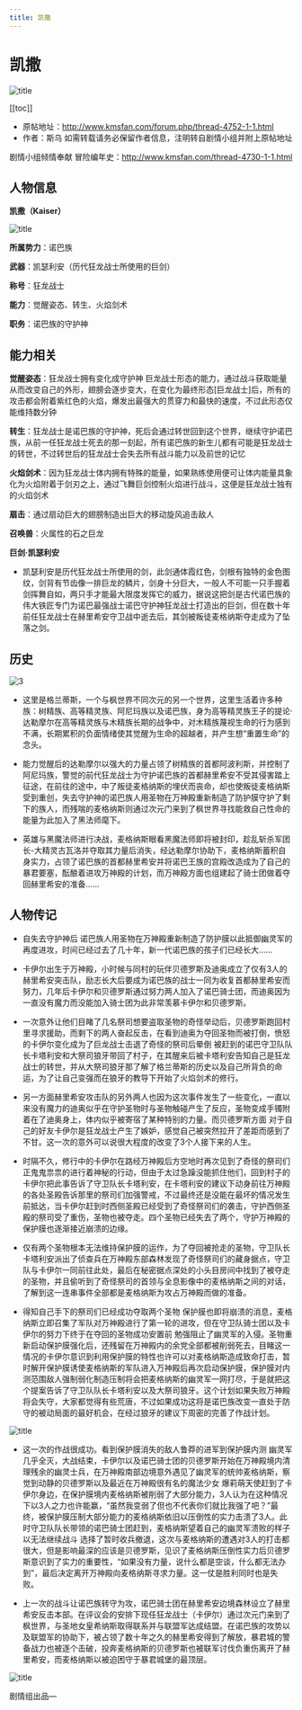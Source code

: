 ```yaml
---
title: 凯撒
---
```


# 凯撒

![title](./1.png)

[[toc]]

- 原帖地址：http://www.kmsfan.com/forum.php/thread-4752-1-1.html
- 作者：斯乌
如需转载请务必保留作者信息，注明转自剧情小组并附上原帖地址

剧情小组倾情奉献 冒险编年史：http://www.kmsfan.com/thread-4730-1-1.html

## 人物信息

**凯撒（Kaiser）**

![title](./2.png)

**所属势力**：诺巴族

**武器**：凯瑟利安（历代狂龙战士所使用的巨剑）            

**称号**：狂龙战士

**能力**：觉醒姿态、转生、火焰剑术

**职务**：诺巴族的守护神

## 能力相关

**觉醒姿态**：狂龙战士拥有变化成守护神 巨龙战士形态的能力，通过战斗获取能量从而改变自己的外形，翅膀会逐步变大，在变化为最终形态[巨龙战士]后，所有的攻击都会附着紫红色的火焰，爆发出最强大的贯穿力和最快的速度，不过此形态仅能维持数分钟

**转生**：狂龙战士是诺巴族的守护神，死后会通过转世回到这个世界，继续守护诺巴族，从前一任狂龙战士死去的那一刻起，所有诺巴族的新生儿都有可能是狂龙战士的转世，不过转世后的狂龙战士会失去所有战斗能力以及前世的记忆

**火焰剑术**：因为狂龙战士体内拥有特殊的能量，如果熟练使用便可让体内能量具象化为火焰附着于剑刃之上，通过飞舞巨剑控制火焰进行战斗，这便是狂龙战士独有的火焰剑术

**扇击**：通过扇动巨大的翅膀制造出巨大的移动旋风追击敌人

**召唤兽**：火属性的石之巨龙

**巨剑·凯瑟利安**

- 凯瑟利安是历代狂龙战士所使用的剑，此剑通体霞红色，剑根有独特的金色图纹，剑背有节齿像一排巨龙的鳞片，剑身十分巨大，一般人不可能一只手握着剑挥舞自如，两只手才能最大限度发挥它的威力，据说这把剑是古代诺巴族的伟大铁匠专门为诺巴最强战士诺巴守护神狂龙战士打造出的巨剑，但在数十年前任狂龙战士在赫里希安守卫战中逝去后，其剑被叛徒麦格纳斯夺走成为了坠落之剑。

## 历史

![3](./3.png)

- 这里是格兰蒂斯，一个与枫世界不同次元的另一个世界，这里生活着许多种族：树精族、高等精灵族、阿尼玛族以及诺巴族，身为高等精灵族王子的提论·达勒摩尔在高等精灵族与木精族长期的战争中，对木精族蔑视生命的行为感到不满，长期累积的负面情绪使其觉醒为生命的超越者，并产生想“重置生命”的念头。

- 能力觉醒后的达勒摩尔以强大的力量占领了树精族的首都阿波利斯，并控制了阿尼玛族，警觉的前代狂龙战士为守护诺巴族的首都赫里希安不受其侵害踏上征途，在前往的途中，中了叛徒麦格纳斯的埋伏而丧命，却也使叛徒麦格纳斯受到重创，失去守护神的诺巴族人用圣物在万神殿重新制造了防护膜守护了剩下的族人，而残喘的麦格纳斯则通过次元门来到了枫世界寻找能救自己性命的能量为此加入了黑法师麾下。

- 英雄与黑魔法师进行决战，麦格纳斯眼看黑魔法师即将被封印，趁乱斩杀军团长-大精灵古瓦洛并夺取其力量后消失，经达勒摩尔协助下，麦格纳斯蓄积自身实力，占领了诺巴族的首都赫里希安并将诺巴王族的宫殿改造成为了自己的暴君要塞，酝酿着进攻万神殿的计划，而万神殿方面也组建起了骑士团做着夺回赫里希安的准备……

## 人物传记

- 自失去守护神后 诺巴族人用圣物在万神殿重新制造了防护膜以此抵御幽灵军的再度进攻，时间已经过去了几十年，新一代诺巴族的孩子们已经长大……

- 卡伊尔出生于万神殿，小时候与同村的玩伴贝德罗斯及迪奥成立了仅有3人的赫里希安突击队，励志长大后要成为诺巴族的战士一同为收复首都赫里希安而努力，几年后卡伊尔和贝德罗斯通过努力两人加入了诺巴骑士团，而迪奥因为一直没有魔力而没能加入骑士团为此非常羡慕卡伊尔和贝德罗斯。

- 一次意外让他们目睹了几名祭司想要盗取圣物的奇怪举动后，贝德罗斯跑回村里寻求援助，而剩下的两人奋起反击，在看到迪奥为夺回圣物而被打倒，愤怒的卡伊尔变化成为了巨龙战士击退了奇怪的祭司后晕倒 被赶到的诺巴守卫队队长卡塔利安和大祭司狼牙带回了村子，在其醒来后被卡塔利安告知自己是狂龙战士的转世，并从大祭司狼牙那了解了格兰蒂斯的历史以及自己所背负的命运，为了让自己变强而在狼牙的教导下开始了火焰剑术的修行。

- 另一方面赫里希安攻击队的另外两人也因为这次事件发生了一些变化，一直以来没有魔力的迪奥似乎在守护圣物时与圣物触碰产生了反应，圣物变成手镯附着在了迪奥身上，体内似乎被寄宿了某种特别的力量。而贝德罗斯方面 对于自己的好友卡伊尔是狂龙战士产生了嫉妒，感觉自己被突然拉开了差距而感到了不甘。这一次的意外可以说很大程度的改变了3个人接下来的人生。

- 时隔不久，修行中的卡伊尔在路经万神殿后方空地时再次见到了奇怪的祭司们正鬼鬼祟祟的进行着神秘的行动，但由于太过急躁没能抓住他们，回到村子的卡伊尔把此事告诉了守卫队长卡塔利安，在卡塔利安的建议下动身前往万神殿的各处圣殿告诉那里的祭司们加强警戒，不过最终还是没能在最坏的情况发生前抵达，当卡伊尔赶到时西侧圣殿已经受到了奇怪祭司们的袭击，守护西侧圣殿的祭司受了重伤，圣物也被夺走。四个圣物已经失去了两个，守护万神殿的保护膜也逐渐接近崩溃的边缘。

- 仅有两个圣物根本无法维持保护膜的运作，为了夺回被抢走的圣物，守卫队长卡塔利安派出了侦查兵在万神殿东部森林发现了奇怪祭司们的藏身据点，守卫队与卡伊尔一同前往此处，最后在秘密据点深处的小头目房间中找到了被夺走的圣物，并且偷听到了奇怪祭司的首领与全息影像中的麦格纳斯之间的对话，了解到这一连串事件全部都是麦格纳斯为攻占万神殿而做的准备。

- 得知自己手下的祭司们已经成功夺取两个圣物 保护膜也即将崩溃的消息，麦格纳斯立即召集了军队对万神殿进行了第一轮的进攻，但在守卫队骑士团以及卡伊尔的努力下终于在夺回的圣物成功安置前 勉强阻止了幽灵军的入侵。圣物重新启动保护膜强化后，还残留在万神殿内的余党全部都被削弱死去，目睹这一情况的卡伊尔意识到利用保护膜的特性也许可以对麦格纳斯造成致命打击，暂时解开保护膜诱使麦格纳斯的军队进入万神殿后再次启动保护膜，保护膜对内测范围敌人强制弱化制造压制将会把麦格纳斯的幽灵军一网打尽，于是就把这个提案告诉了守卫队队长卡塔利安以及大祭司狼牙。这个计划如果失败万神殿将会失守，大家都觉得有些荒唐，不过如果成功这将是诺巴族改变一直处于防守的被动局面的最好机会，在经过狼牙的建议下周密的完善了作战计划。

![title](./4.png)

- 这一次的作战很成功。看到保护膜消失的敌人鲁莽的进军到保护膜内测 幽灵军几乎全灭，大战结束，卡伊尔以及诺巴骑士团的贝德罗斯开始在万神殿境内清理残余的幽灵士兵，在万神殿南部边境意外遇见了幽灵军的统帅麦格纳斯，察觉到动静的贝德罗斯以及最近在万神殿很有名的魔法少女 爆莉萌天使赶到了卡伊尔身边，在保护膜境内麦格纳斯被削弱了大部分能力，3人认为在这种情况下以3人之力也许能赢，“虽然我变弱了但也不代表你们就比我强了吧？”最终，被保护膜压制大部分能力的麦格纳斯依旧以压倒性的实力击溃了3人。此时守卫队队长带领的诺巴骑士团赶到，麦格纳斯望着自己的幽灵军溃败的样子以无法继续战斗 选择了暂时收兵撤退，这次与麦格纳斯的遭遇对3人的打击都很大，但是影响最深的应该是贝德罗斯，见识了麦格纳斯压倒性实力后贝德罗斯意识到了实力的重要性，“如果没有力量，说什么都是空谈，什么都无法办到”，最后决定离开万神殿向麦格纳斯寻求力量。这一仗是胜利同时也是失败。

- 上一次的战斗让诺巴族转守为攻，诺巴骑士团在赫里希安边境森林设立了赫里希安反击本部。在评议会的安排下现任狂龙战士（卡伊尔）通过次元门来到了枫世界，与圣地女皇希纳斯取得联系并与联盟军达成结盟。在诺巴族的攻势以及联盟军的协助下，被占领了数十年之久的赫里希安得到了解放，暴君城的警备战力也被逐个击破，投奔麦格纳斯的贝德罗斯也被联军讨伐负重伤离开了赫里希安，而麦格纳斯以被迫困守于暴君城堡的最顶层。

![title](./5.png)

剧情组出品—
